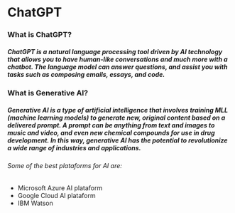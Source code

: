 # ChatGPT
### What is ChatGPT?
##### ChatGPT is a natural language processing tool driven by AI technology that allows you to have human-like conversations and much more with a chatbot. The language model can answer questions, and assist you with tasks such as composing emails, essays, and code.
### What is Generative AI?
##### Generative AI is a type of artificial intelligence that involves training MLL (machine learning models) to generate new, original content based on a delivered prompt. A prompt can be anything from text and images to music and video, and even new chemical compounds for use in drug development. In this way, generative AI has the potential to revolutionize a wide range of industries and applications.
###### Some of the best plataforms for AI are:
- Microsoft Azure AI plataform
- Google Cloud AI plataform 
- IBM Watson 